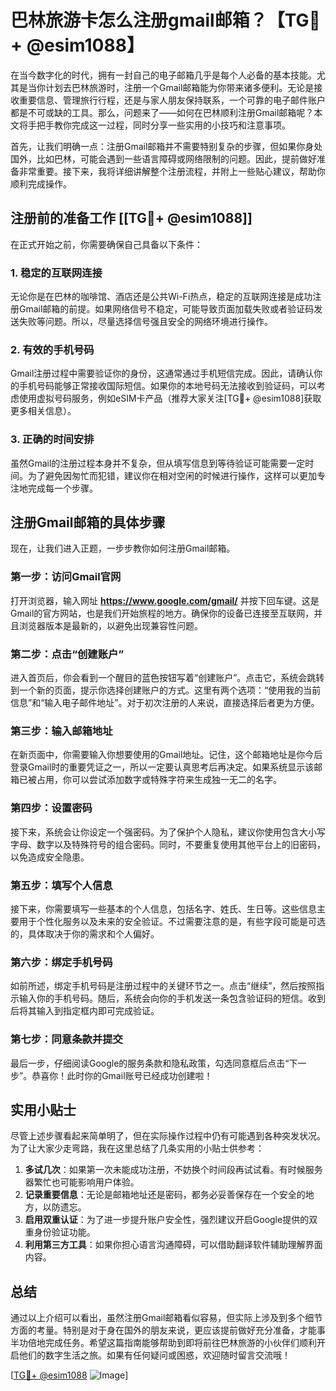 # 巴林旅游卡怎么注册gmail邮箱？【TG💪+ @esim1088】

在当今数字化的时代，拥有一封自己的电子邮箱几乎是每个人必备的基本技能。尤其是当你计划去巴林旅游时，注册一个Gmail邮箱能为你带来诸多便利。无论是接收重要信息、管理旅行行程，还是与家人朋友保持联系，一个可靠的电子邮件账户都是不可或缺的工具。那么，问题来了——如何在巴林顺利注册Gmail邮箱呢？本文将手把手教你完成这一过程，同时分享一些实用的小技巧和注意事项。

首先，让我们明确一点：注册Gmail邮箱并不需要特别复杂的步骤，但如果你身处国外，比如巴林，可能会遇到一些语言障碍或网络限制的问题。因此，提前做好准备非常重要。接下来，我将详细讲解整个注册流程，并附上一些贴心建议，帮助你顺利完成操作。

## 注册前的准备工作 [[TG💪+ @esim1088]]

在正式开始之前，你需要确保自己具备以下条件：

### 1. 稳定的互联网连接

无论你是在巴林的咖啡馆、酒店还是公共Wi-Fi热点，稳定的互联网连接是成功注册Gmail邮箱的前提。如果网络信号不稳定，可能导致页面加载失败或者验证码发送失败等问题。所以，尽量选择信号强且安全的网络环境进行操作。

### 2. 有效的手机号码

Gmail注册过程中需要验证你的身份，这通常通过手机短信完成。因此，请确认你的手机号码能够正常接收国际短信。如果你的本地号码无法接收到验证码，可以考虑使用虚拟号码服务，例如eSIM卡产品（推荐大家关注[TG💪+ @esim1088]获取更多相关信息）。

### 3. 正确的时间安排

虽然Gmail的注册过程本身并不复杂，但从填写信息到等待验证可能需要一定时间。为了避免因匆忙而犯错，建议你在相对空闲的时候进行操作，这样可以更加专注地完成每一个步骤。

## 注册Gmail邮箱的具体步骤

现在，让我们进入正题，一步步教你如何注册Gmail邮箱。

### 第一步：访问Gmail官网

打开浏览器，输入网址 **https://www.google.com/gmail/** 并按下回车键。这是Gmail的官方网站，也是我们开始旅程的地方。确保你的设备已连接至互联网，并且浏览器版本是最新的，以避免出现兼容性问题。

### 第二步：点击“创建账户”

进入首页后，你会看到一个醒目的蓝色按钮写着“创建账户”。点击它，系统会跳转到一个新的页面，提示你选择创建账户的方式。这里有两个选项：“使用我的当前信息”和“输入电子邮件地址”。对于初次注册的人来说，直接选择后者更为方便。

### 第三步：输入邮箱地址

在新页面中，你需要输入你想要使用的Gmail地址。记住，这个邮箱地址是你今后登录Gmail时的重要凭证之一，所以一定要认真思考后再决定。如果系统显示该邮箱已被占用，你可以尝试添加数字或特殊字符来生成独一无二的名字。

### 第四步：设置密码

接下来，系统会让你设定一个强密码。为了保护个人隐私，建议你使用包含大小写字母、数字以及特殊符号的组合密码。同时，不要重复使用其他平台上的旧密码，以免造成安全隐患。

### 第五步：填写个人信息

接下来，你需要填写一些基本的个人信息，包括名字、姓氏、生日等。这些信息主要用于个性化服务以及未来的安全验证。不过需要注意的是，有些字段可能是可选的，具体取决于你的需求和个人偏好。

### 第六步：绑定手机号码

如前所述，绑定手机号码是注册过程中的关键环节之一。点击“继续”，然后按照指示输入你的手机号码。随后，系统会向你的手机发送一条包含验证码的短信。收到后将其输入到指定框内即可完成验证。

### 第七步：同意条款并提交

最后一步，仔细阅读Google的服务条款和隐私政策，勾选同意框后点击“下一步”。恭喜你！此时你的Gmail账号已经成功创建啦！

## 实用小贴士

尽管上述步骤看起来简单明了，但在实际操作过程中仍有可能遇到各种突发状况。为了让大家少走弯路，我在这里总结了几条实用的小贴士供参考：

1. **多试几次**：如果第一次未能成功注册，不妨换个时间段再试试看。有时候服务器繁忙也可能影响用户体验。
2. **记录重要信息**：无论是邮箱地址还是密码，都务必妥善保存在一个安全的地方，以防遗忘。
3. **启用双重认证**：为了进一步提升账户安全性，强烈建议开启Google提供的双重身份验证功能。
4. **利用第三方工具**：如果你担心语言沟通障碍，可以借助翻译软件辅助理解界面内容。

## 总结

通过以上介绍可以看出，虽然注册Gmail邮箱看似容易，但实际上涉及到多个细节方面的考量。特别是对于身在国外的朋友来说，更应该提前做好充分准备，才能事半功倍地完成任务。希望这篇指南能够帮助到即将前往巴林旅游的小伙伴们顺利开启他们的数字生活之旅。如果有任何疑问或困惑，欢迎随时留言交流哦！

[[TG💪+ @esim1088](https://t.me/s/esim1088) ![Image](https://i.postimg.cc/4NQfJmqS/Snipaste-2025-05-13-00-14-12.png)]
